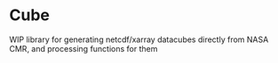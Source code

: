 # Cube

WIP library for generating netcdf/xarray datacubes directly from NASA CMR,
and processing functions for them
